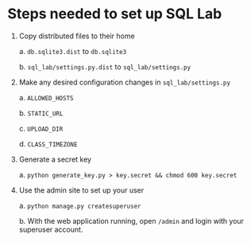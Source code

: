 Steps needed to set up SQL Lab
==============================

1. Copy distributed files to their home
    
   a. `db.sqlite3.dist` to `db.sqlite3`
   
   b. `sql_lab/settings.py.dist` to `sql_lab/settings.py`

2. Make any desired configuration changes in `sql_lab/settings.py`
   
   a. `ALLOWED_HOSTS`

   b. `STATIC_URL`

   c. `UPLOAD_DIR`

   d. `CLASS_TIMEZONE`
   
3. Generate a secret key

   a. `python generate_key.py > key.secret && chmod 600 key.secret`

4. Use the admin site to set up your user

   a. `python manage.py createsuperuser`

   b. With the web application running, open `/admin` and login with
      your superuser account.
   
